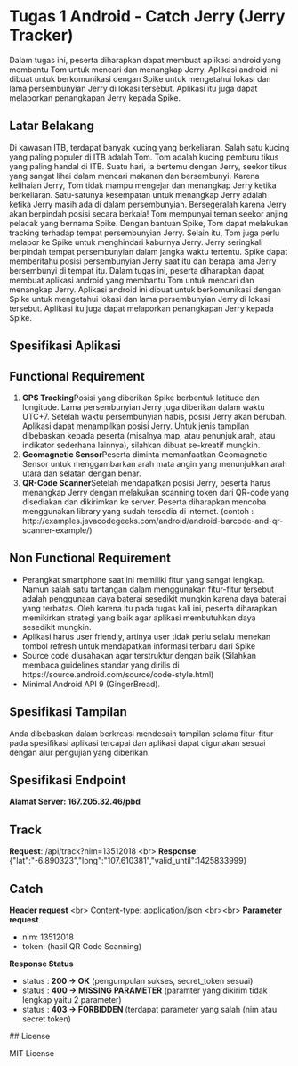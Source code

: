 # Tugas 1 Android - Catch Jerry (Jerry Tracker)
Dalam tugas ini, peserta diharapkan dapat membuat aplikasi android yang membantu Tom untuk mencari dan menangkap Jerry. Aplikasi android ini dibuat untuk berkomunikasi dengan Spike untuk mengetahui lokasi dan lama persembunyian Jerry di lokasi tersebut. Aplikasi itu juga dapat melaporkan penangkapan Jerry kepada Spike.

## Latar Belakang
Di kawasan ITB, terdapat banyak kucing yang berkeliaran. Salah satu kucing yang paling populer di ITB adalah Tom. Tom adalah kucing pemburu tikus yang paling handal di ITB. Suatu hari, ia bertemu dengan Jerry, seekor tikus yang sangat lihai dalam mencari makanan dan bersembunyi. Karena kelihaian Jerry, Tom tidak mampu mengejar dan menangkap Jerry ketika berkeliaran. Satu-satunya kesempatan untuk menangkap Jerry adalah ketika Jerry masih ada di dalam persembunyian. Bersegeralah karena Jerry akan berpindah posisi secara berkala! Tom mempunyai teman seekor anjing pelacak yang bernama Spike. Dengan bantuan Spike, Tom dapat melakukan tracking terhadap tempat persembunyian Jerry. Selain itu, Tom juga perlu melapor ke Spike untuk menghindari kaburnya Jerry. Jerry seringkali berpindah tempat persembunyian dalam jangka waktu tertentu. Spike dapat memberitahu posisi persembunyian Jerry saat itu dan berapa lama Jerry bersembunyi di tempat itu. Dalam tugas ini, peserta diharapkan dapat membuat aplikasi android yang membantu Tom untuk mencari dan menangkap Jerry. Aplikasi android ini dibuat untuk berkomunikasi dengan Spike untuk mengetahui lokasi dan lama persembunyian Jerry di lokasi tersebut. Aplikasi itu juga dapat melaporkan penangkapan Jerry kepada Spike.

## Spesifikasi Aplikasi
## Functional Requirement
<ol type = "1">
<li><b>GPS Tracking</b><br\>Posisi yang diberikan Spike berbentuk latitude dan longitude. Lama persembunyian Jerry juga diberikan dalam waktu UTC+7. Setelah waktu persembunyian habis, posisi Jerry akan berubah. Aplikasi dapat menampilkan posisi Jerry. Untuk jenis tampilan dibebaskan kepada peserta (misalnya map, atau penunjuk arah, atau indikator sederhana lainnya), silahkan dibuat se-kreatif mungkin.</li>
<li><b>Geomagnetic Sensor</b><br\>Peserta diminta memanfaatkan Geomagnetic Sensor untuk menggambarkan arah mata angin yang menunjukkan arah utara dan selatan dengan benar.</li>
<li><b>QR-Code Scanner</b><br\>Setelah mendapatkan posisi Jerry, peserta harus menangkap Jerry dengan melakukan scanning token dari QR-code yang disediakan dan dikirimkan ke server. Peserta diharapkan mencoba menggunakan library yang sudah tersedia di internet. (contoh : http://examples.javacodegeeks.com/android/android-barcode-and-qr-scanner-example/) </li>
</ol>

## Non Functional Requirement

<ul type ="list-style-type:disc">

<li>Perangkat smartphone saat ini memiliki fitur yang sangat lengkap. Namun salah satu tantangan dalam menggunakan fitur-fitur tersebut adalah penggunaan daya baterai sesedikit mungkin karena daya baterai yang terbatas. Oleh karena itu pada tugas kali ini, peserta diharapkan memikirkan strategi yang baik agar aplikasi membutuhkan daya sesedikit mungkin. </li>
<li>Aplikasi harus user friendly, artinya user tidak perlu selalu menekan tombol refresh untuk mendapatkan informasi terbaru dari Spike</li>
<li>Source code diusahakan agar terstruktur dengan baik (Silahkan membaca guidelines standar yang dirilis di https://source.android.com/source/code-style.html) </li>
<li>Minimal Android API 9 (GingerBread).</li> </ul>

## Spesifikasi Tampilan

Anda dibebaskan dalam berkreasi mendesain tampilan selama fitur-fitur pada spesifikasi aplikasi tercapai dan aplikasi dapat digunakan sesuai dengan alur pengujian yang diberikan.

## Spesifikasi Endpoint

<b>Alamat Server: 167.205.32.46/pbd </b>

## Track
<b>Request</b>: <EndPoint>/api/track?nim=13512018 <br\>
<b>Response</b>: {"lat":"-6.890323","long":"107.610381","valid_until":1425833999}

## Catch
<b>Header request</b> <br\>
Content-type: application/json <br\><br\>
<b>Parameter request </b>
<ul type = "list-style-type:disc"> 
<li> nim: 13512018</li>
<li> token: <secret_token> (hasil QR Code Scanning)</li></ul> <br\><br\>
<b> Response Status </b> <br\>
<ul type ="list-style-type:disc">
<li> status : <b>200 -> OK</b> (pengumpulan sukses, secret_token sesuai) </li>
<li> status : <b>400 -> MISSING PARAMETER</b> (paramter yang dikirim tidak lengkap yaitu 2 parameter) </li>
<li> status : <b>403 -> FORBIDDEN </b>(terdapat parameter yang salah (nim atau secret token) </li>
</ul>
## License

MIT License
